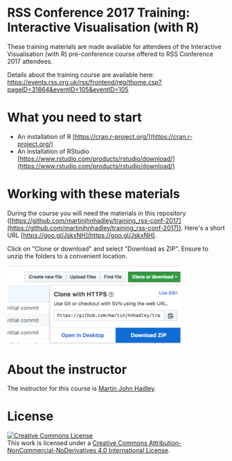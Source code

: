 # RSS Conference 2017 Training: Interactive Visualisation (with R)

These training materials are made available for attendees of the Interactive Visualisation (with R) pre-conference course offered to RSS Conference 2017 attendees.

Details about the training course are available here: https://events.rss.org.uk/rss/frontend/reg/thome.csp?pageID=31864&eventID=105&eventID=105

# What you need to start

- An installation of R [https://cran.r-project.org/](https://cran.r-project.org/)
- An installation of RStudio [https://www.rstudio.com/products/rstudio/download/](https://www.rstudio.com/products/rstudio/download/)

# Working with these materials

During the course you will need the materials in this repository ([https://github.com/martinjhnhadley/training_rss-conf-2017](https://github.com/martinjhnhadley/training_rss-conf-2017)). Here's a short URL [https://goo.gl/JskxNH](https://goo.gl/JskxNH).

Click on "Clone or download" and select "Download as ZIP". Ensure to unzip the folders to a convenient location.

<img src="/download-repo.png" width="400">

# About the instructor

The instructor for this course is [Martin John Hadley](https://www.linkedin.com/in/martinjohnhadley/).

# License

<a rel="license" href="http://creativecommons.org/licenses/by-nc-nd/4.0/"><img alt="Creative Commons License" style="border-width:0" src="https://i.creativecommons.org/l/by-nc-nd/4.0/88x31.png" /></a><br />This work is licensed under a <a rel="license" href="http://creativecommons.org/licenses/by-nc-nd/4.0/">Creative Commons Attribution-NonCommercial-NoDerivatives 4.0 International License</a>.
